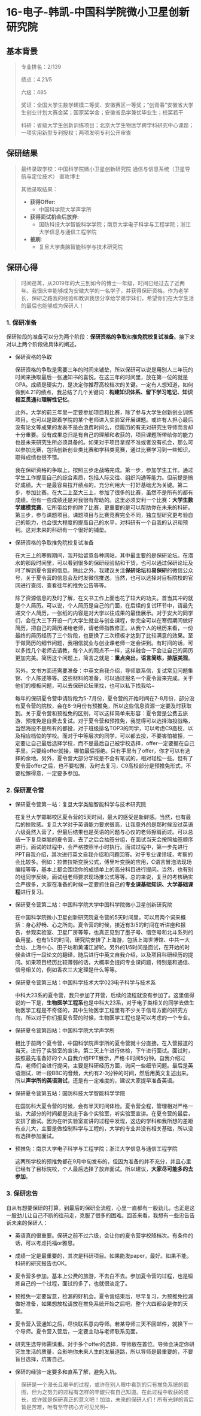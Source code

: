 # 16-电子-韩凯-中国科学院微小卫星创新研究院



## 基本背景

> 专业排名：2/139
>
> 绩点：4.21/5
>
> 六级：485
>
> 奖证：全国大学生数学建模二等奖、安徽赛区一等奖；“创青春”安徽省大学生创业计划大赛金奖；国家奖学金；安徽省品学兼优毕业生；校奖若干
>
> 科研：省级大学生创新训练项目；北京大学生物医学跨学科研究中心课题；一项实用新型专利授权；两项发明专利公开审查



## 保研结果

> 最终录取学校：中国科学院微小卫星创新研究院 通信与信息系统（卫星导航与定位技术） 直攻博士
>
> 其他录取结果：
>
> * **获得Offer:**
>   * 中国科学院大学声学所
> * **获得面试机会后放弃:**
>   * 国防科技大学智能科学学院；南京大学电子科学与工程学院；浙江大学信息与通信工程学院
> * **被刷**:
>   * 复旦大学类脑智能科学与技术研究院



## 保研心得

> 时间荏苒，从2019年的大三到如今的博士一年级，时间已经过去了近两年。我很庆幸能够成为安徽大学的一名学子，并获得保研资格。作为老学长，保研之路我的经验和教训我想分享给学弟学妹们，希望你们在大学生活的最后也能够成为保研人！

### 1. 保研准备

保研阶段的准备可以分为两个阶段：**保研资格的争取**和**推免院校复试准备**。接下来对以上两个阶段做具体的阐述。

* 保研资格的争取

  保研资格的争取是需要三年的时间来铺垫，所以保研可以说是用别人三年玩的时间来换取最后一张通知书的喜悦。在这三年的时间里，放在第一位的就是GPA。成绩是硬实力，是决定你推荐高校档次的关键。一定有人想知道，如何做到4.21的绩点，我总结了几个关键词：**构建知识体系、留下学习笔记、知识相互贯通**和**理解性记忆**。

  此外，大学的前三年里一定要参加项目和比赛，除了参与大学生创新创业训练项目，也可以是跟着学院的某个老师进入实验室开展课题。或许有人担心最后没有论文等成果的发表不是白浪费时间么，但履历的有无对研究生导师而言却十分重要。没有成果总归是有自己的理解和收获的，项目课题所带给你的能力也是未来研究生所必须具备的。如果对于项目拿捏不准或者没有机会，那么可以参加比赛，包括创新创业类比赛和学科类竞赛，通过比赛学习到一些知识，取得成绩也很不错。

  我在保研资格的争取上，按照三步走战略完成。第一步，参加学生工作。通过学生工作提高自己的综合素质，包括人际交往、组织沟通等能力。但前提是搞好成绩。大一是最容易拉开绩点的，充分利用大一打好基础尤为关键。第二步，参加比赛。在大二上至大三上，参加了很多的比赛，虽然不是所有的都有成绩，但有一些成绩还是对我很有帮助的。这里必须安利一个比赛：**大学生数学建模竞赛**，它所带给你的除了比赛，更重要的是可以帮助你在未来的科研。第三步，参与课题项目。课题项目与比赛竞赛完全不同，独立型研究更考验自己的能力，也会很大程度的提高自己的水平，对科研有一个自我的认识和预判。这对未来的科研有一个很好的铺垫。

* 保研资格的争取推免院校复试准备

  在大三上的寒假期间，我开始留意各种网站，其中最主要的是保研论坛。在潜水的那段时间里，可以看到很多的保研经验贴和干货，也可以通过保研论坛及时了解到夏令营的信息。除此之外，我建议关注**保研论坛**和**易保研**的微信公众号，关于夏令营的信息会及时发微信推送。当然，也可以选择对目标院校的官网进行查阅，查看往年的推免公告等等。

  除了资源信息的及时了解，在文书工作上面也花了较大的功夫。首当其冲的就是个人简历。可以说，个人简历是自己的门面，在后续的复试环节中，请最先递交个人简历，一张纸的内容是对大学以往成果的最佳展示。对于安大的同学们，会在大三下开设一门大学生就业与创业课程，你完全可以在寒假期间做好简历，把自己的简历递给老师，请老师指教修正。从我个人的经历来看，一份最终的简历经历了三个阶段，也更换了三次模板才达到了比较满意的效果。至于做简历的细节问题，我相信就业与创业课老师一定会讲到。有时间的话，可以多找几个老师去请教，每个人的观点不一样，这样融合一下会让自己的简历更加完美。简历这个问题上，简言之就是：**重点突出，语言简练，排版美观**。

  另外，文书方面还需要准备：中英文自我介绍，导师联系信，复试常见问题集锦、个人陈述等等。这些材料的准备，可以通过报名一个夏令营来完成。关于他们的模板问题，可以去保研论坛里找，也可以私下找我哈~

  每年的保研夏令营申请阶段为5-7月份，夏令营的开始时间在7-8月份，部分没有夏令营的院校，会在8-9月份有预推免，所以这些信息资源一定要及时获取到。关于夏令营和预推免的区别，可以这样简单来形容：夏令营是公费去旅游，预推免是自费去复试。对于夏令营和预推免，我觉得可以选择海投战略，当然海投不是所有的都投，对于班级排名TOP3的同学，可以考虑C9高校，以及相应档位的学校。而对于中等层次的同学，可以都去投，不要害怕被拒，一定要让自己最后选择学校，而不是最后自己被学校选择，offer一定要握在自己手里。只要给offer就接，哪怕最后拒绝。只有手里有了offer，你才可以有选择的余地。另外，夏令营大部分学校是不会有笔试的，相对轻松一些。但有了夏令营offer之后，也不要松懈，及时去复习，C9高校部分是预推免形式，不要松懈得意，一定要多参加。

  

### 2. 保研夏令营

* 保研夏令营第一站：复旦大学类脑智能科学与技术研究院

  在复旦大学邯郸校区夏令营的5天时间，最大的感受是新鲜感。当然，也有最后的挫败感。复旦大学对于英语能力要求很高，让我意外的是那时候没过英语六级竟然入营了，但最后结果也是英语的问题与心仪的老师擦肩而过。可以总结一下复旦类脑的夏令营，去了之后会抽签分组，在面试当天会按照抽签顺序进行。面试的过程中，会严格按照半小时执行。面试过程中，第一步先进行PPT自我介绍，其次进行英文自我介绍和问题回答。对于专业课领域，考察的会比较多。例如：拉普拉斯变换公式，傅里叶变换的应用，C语言冒泡法现场编程等等，基本上都会围绕你的成绩单上的高分科目进行提问。当然，也有别的组同学反映，面试组老师要求现场推公式等等。总的来说，复旦的考核确实会严很多，大家在准备的时候一定要抓住自己的**专业课基础知识、大学基础课程**进行复习。

* 保研夏令营第二站：中国科学院大学中国科学院微小卫星创新研究院

  在中国科学院微小卫星创新研究院夏令营的5天时间里，可以用两个词来概括：身心舒畅、心之所向。夏令营的时候，接近有3/5的时间在听讲座和报告，参观实验室、卫星厂房等等，也真正见到了墨子号、悟空号和北斗系列的备用星。也有1/5的时间，研究院安排了上海游，包括上海世博馆、中共一大会址、上海中心、田子坊和黄浦江游轮。另外的1/5时间是面试，在开始的时候会进行一段论文的翻译，随后进行中英文自我介绍，以及项目科研经历的提问。如果项目经历比较薄弱的话，大概率会提问专业课问题，特别是和通信、信号相关的，例如香农三大定理是什么等等。

* 保研夏令营第三站：中国科学技术大学023电子科学与技术系

  中科大23系的夏令营，我只参加了开营，后续的流程就没有参加了。这里值得说的一下是，**生物医学工程系**也是中科大23系，对于电子类相关的同学去做生物医学工程是不奇怪的，其中生物医学工程里有不少关于信号方面的研究方向，所以对于你们报夏令营的时候，生物医学工程也是可以考虑的一个专业。

* 保研夏令营第四站：中国科学院大学声学所

  相比于前两个夏令营，中国科学院声学所的夏令营就十分直接。在入营报道的当天，进行了实验室的宣讲。第二天上午进行体检，下午进行面试。面试时，按照最先准备好的个人自我介绍PPT展示，严格卡时间5分钟。自我介绍过后，老师们会进行提问，主要是科研经历方面，询问一些细节问题。最后是英语测试，听一段BBC的音频，大约有2-3分钟的时间，然后用英文复述出来。所以**声学所的英语测试**，还是有一定难度的，建议大家提早准备英语。

* 保研夏令营第五站：国防科技大学智能科学学院

  在国防科大夏令营的时候，会有半天时间体检。夏令营全程，管理相对严格一些，大部分的时间都是流走于各个实验室，听实验室宣讲。在夏令营的最后，安排了面试。因为在听实验室宣讲的过程中发现，这边的学科和我所想的差距有点儿大，主要是做控制科学与工程的，大学的专业并没有相关基础，所以没有选择参加面试。

  

* 预推免：南京大学电子科学与工程学院；浙江大学信息与通信工程学院

  这两所学校的预推免都在9月中旬发布的，但因为准备的并不充分，并且心里已经有了目标院校，个人最后选择了放弃面试。所以建议，**大家尽可能多的去参加**。

  

### 3. 保研忠告

自从有想要保研的打算，到最后的保研全流程，心里一直都有一股劲儿，也正是这一股劲儿让自己不断的往前走，克服了很多的困难。回首来看，我想有一些忠告告诉未来的保研人：

* 英语真的很重要。保研之前不过六级，会让你的夏令营学校降档次。有条件的话，可以考虑托福or雅思。

* 成绩一定是最重要的，其次是科研项目。如果能发paper，最好。如果不能，科研的研究报告也OK。

* 夏令营多参加。基本上公费的旅游，不去白不去。参加夏令营的过程，也是锻炼自己的一个过程，面试的多了，也就很淡定了。

* 预推免一定要留意，捡漏的好机会。夏令营结束后，尽早复习，为预推免捡漏做好准备，如果想放松请放在推免系统开始之后吧，整个大四都会是你的天堂。

* 夏令营入营通知之后，尽快联系意向导师。若某导师三天不回邮件，就换下一个导师。夏令营入营后，一定要主动与老师联系见面。

* 研究生选导师需慎重。对于多个offer的选择，导师放在首位。导师会决定你研究生生活的质量，会影响你未来人生的发展道路，所以导师是最重要的，不要盲目选择，坑害自己。

* 保研的经验一定要多和直系了解，避免入坑。



>保研是一个漫长且艰辛的过程，或许在别人眼中看到的只有推免系统的截图，但为之努力的过程有怎样的辛酸只有自己知道。在此过程中收获的成长，或许就是保研真正的意义吧！加油，未来的保研人们！所有光鲜的背后皆是苦难，唯有坚守初心方可见光明~
>